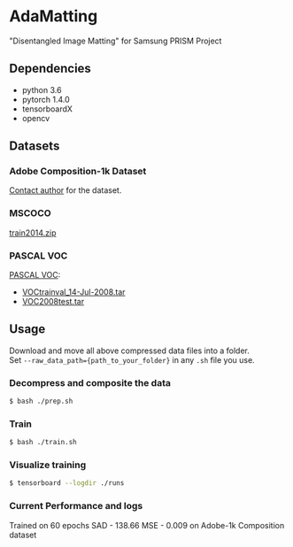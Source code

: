 # AdaMatting
"Disentangled Image Matting"  for Samsung PRISM Project

## Dependencies
+ python 3.6  
+ pytorch 1.4.0  
+ tensorboardX  
+ opencv  

## Datasets
### Adobe Composition-1k Dataset
[Contact author](https://sites.google.com/view/deepimagematting) for the dataset.  
### MSCOCO
[train2014.zip](http://images.cocodataset.org/zips/train2014.zip)  
### PASCAL VOC
[PASCAL VOC](http://host.robots.ox.ac.uk/pascal/VOC/):  
+ [VOCtrainval_14-Jul-2008.tar](http://host.robots.ox.ac.uk/pascal/VOC/voc2008/VOCtrainval_14-Jul-2008.tar)  
+ [VOC2008test.tar](http://host.robots.ox.ac.uk/pascal/VOC/voc2008/index.html)  

## Usage
Download and move all above compressed data files into a folder.  
Set `--raw_data_path={path_to_your_folder}` in any `.sh` file you use. 
### Decompress and composite the data
```bash
$ bash ./prep.sh
```
### Train
```bash
$ bash ./train.sh
```
### Visualize training
```bash
$ tensorboard --logdir ./runs
```

### Current Performance and logs
Trained on 60 epochs
SAD - 138.66
MSE - 0.009 on Adobe-1k Composition dataset
